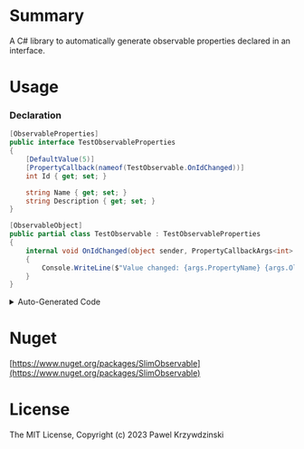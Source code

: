 # Summary

A C# library to automatically generate observable properties declared in an interface.

# Usage

### Declaration

```cs
[ObservableProperties]
public interface TestObservableProperties
{
    [DefaultValue(5)]
    [PropertyCallback(nameof(TestObservable.OnIdChanged))]
    int Id { get; set; }

    string Name { get; set; }
    string Description { get; set; }
}

[ObservableObject]
public partial class TestObservable : TestObservableProperties
{
    internal void OnIdChanged(object sender, PropertyCallbackArgs<int> args)
    {
        Console.WriteLine($"Value changed: {args.PropertyName} {args.OldValue} {args.NewValue}");
    }
}
```

<details>
<summary>Auto-Generated Code</summary>

```cs
    
public partial class TestObservable : System.ComponentModel.INotifyPropertyChanged
{
    public event System.ComponentModel.PropertyChangedEventHandler PropertyChanged;

    private void InvokePropertyChanged(string propertyName)
    {
        PropertyChanged?.Invoke(this, new System.ComponentModel.PropertyChangedEventArgs(propertyName));
    }

    // ----- properties -----

    private int _id = (int)5;
    public int Id
    {
        get { return _id; }
        set
        {
            if (_id != value)
            {                    
                var callbackArgs = new PropertyCallbackArgs<int>("Id", _id, value);
                OnIdChanged(this, callbackArgs);
                if (callbackArgs.NewValue != callbackArgs.OldValue)
                {
                    _id = callbackArgs.NewValue;
                    InvokePropertyChanged(nameof(Id));
                }
            }
        }
    }
    
    private string _name = default(string);
    public string Name
    {
        get { return _name; }
        set
        {
            if (_name != value)
            {                    
                _name = value;
                InvokePropertyChanged(nameof(Name));
            }
        }
    }
    
    private string _description = default(string);
    public string Description
    {
        get { return _description; }
        set
        {
            if (_description != value)
            {                    
                _description = value;
                InvokePropertyChanged(nameof(Description));
            }
        }
    }
}
    
```

</details>

# Nuget

[https://www.nuget.org/packages/SlimObservable](https://www.nuget.org/packages/SlimObservable)

# License

The MIT License, Copyright (c) 2023 Pawel Krzywdzinski
